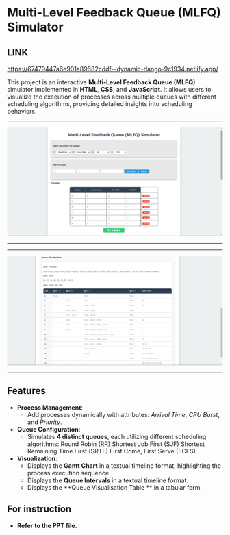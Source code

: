 # Multi-Level Feedback Queue (MLFQ) Simulator

## LINK

https://67479447a6e901a89682cddf--dynamic-dango-9c1934.netlify.app/

This project is an interactive **Multi-Level Feedback Queue (MLFQ)** simulator implemented in **HTML**, **CSS**, and **JavaScript**. It allows users to visualize the execution of processes across multiple queues with different scheduling algorithms, providing detailed insights into scheduling behaviors.

---
![MLFQ Simulator Screenshot](image1.png)

---

---
![MLFQ Simulator Screenshot](image2.png)

---
## Features

- **Process Management**:
  - Add processes dynamically with attributes: *Arrival Time*, *CPU Burst*, and *Priority*.
- **Queue Configuration**:
  - Simulates **4 distinct queues**, each utilizing different scheduling algorithms:
    Round Robin (RR)
    Shortest Job First (SJF)
    Shortest Remaining Time First (SRTF)
    First Come, First Serve (FCFS)
- **Visualization**:
  - Displays the **Gantt Chart** in a textual timeline format, highlighting the process execution sequence.
  - Displays the **Queue Intervals**  in a textual timeline format.
  - Displays the **Queue Visualisation Table **  in a tabular form.

## For instruction
  - **Refer to the PPT file.**
